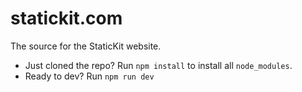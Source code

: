 # statickit.com

The source for the StaticKit website.

* Just cloned the repo? Run `npm install` to install all `node_modules`.
* Ready to dev? Run `npm run dev`
